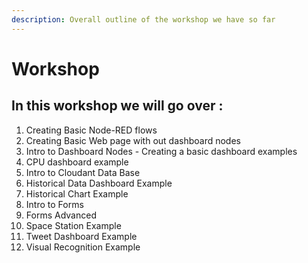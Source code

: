 ```yaml
---
description: Overall outline of the workshop we have so far
---
```


# Workshop

## In this workshop we will go over :

1. Creating Basic Node-RED flows 
2. Creating Basic Web page with out dashboard nodes 
3. Intro to Dashboard Nodes  - Creating a basic dashboard examples 
4. CPU dashboard example
5. Intro to Cloudant Data Base 
6. Historical Data Dashboard Example 
7. Historical Chart Example 
8. Intro to Forms 
9. Forms Advanced 
10. Space Station Example 
11. Tweet Dashboard Example 
12. Visual Recognition Example 

